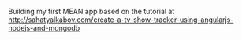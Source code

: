 Building my first MEAN app based on the tutorial at http://sahatyalkabov.com/create-a-tv-show-tracker-using-angularjs-nodejs-and-mongodb
